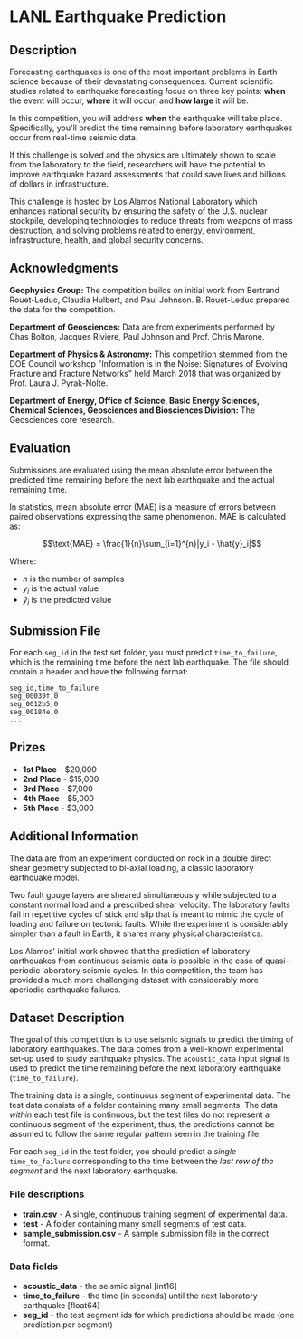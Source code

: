 # LANL Earthquake Prediction

## Description
Forecasting earthquakes is one of the most important problems in Earth science because of their devastating consequences. Current scientific studies related to earthquake forecasting focus on three key points: **when** the event will occur, **where** it will occur, and **how large** it will be.

In this competition, you will address **when** the earthquake will take place. Specifically, you'll predict the time remaining before laboratory earthquakes occur from real-time seismic data.

If this challenge is solved and the physics are ultimately shown to scale from the laboratory to the field, researchers will have the potential to improve earthquake hazard assessments that could save lives and billions of dollars in infrastructure.

This challenge is hosted by Los Alamos National Laboratory which enhances national security by ensuring the safety of the U.S. nuclear stockpile, developing technologies to reduce threats from weapons of mass destruction, and solving problems related to energy, environment, infrastructure, health, and global security concerns.

## Acknowledgments
**Geophysics Group:** The competition builds on initial work from Bertrand Rouet-Leduc, Claudia Hulbert, and Paul Johnson. B. Rouet-Leduc prepared the data for the competition.

**Department of Geosciences:** Data are from experiments performed by Chas Bolton, Jacques Riviere, Paul Johnson and Prof. Chris Marone.

**Department of Physics & Astronomy:** This competition stemmed from the DOE Council workshop "Information is in the Noise: Signatures of Evolving Fracture and Fracture Networks" held March 2018 that was organized by Prof. Laura J. Pyrak-Nolte.

**Department of Energy, Office of Science, Basic Energy Sciences, Chemical Sciences, Geosciences and Biosciences Division:** The Geosciences core research.

## Evaluation
Submissions are evaluated using the mean absolute error between the predicted time remaining before the next lab earthquake and the actual remaining time.

In statistics, mean absolute error (MAE) is a measure of errors between paired observations expressing the same phenomenon. MAE is calculated as:

$$\text{MAE} = \frac{1}{n}\sum_{i=1}^{n}|y_i - \hat{y}_i|$$

Where:
- $n$ is the number of samples
- $y_i$ is the actual value
- $\hat{y}_i$ is the predicted value

## Submission File
For each `seg_id` in the test set folder, you must predict `time_to_failure`, which is the remaining time before the next lab earthquake. The file should contain a header and have the following format:

```
seg_id,time_to_failure
seg_00030f,0
seg_0012b5,0
seg_00184e,0
...
```

## Prizes
* **1st Place** - $20,000
* **2nd Place** - $15,000
* **3rd Place** - $7,000
* **4th Place** - $5,000
* **5th Place** - $3,000

## Additional Information
The data are from an experiment conducted on rock in a double direct shear geometry subjected to bi-axial loading, a classic laboratory earthquake model.

Two fault gouge layers are sheared simultaneously while subjected to a constant normal load and a prescribed shear velocity. The laboratory faults fail in repetitive cycles of stick and slip that is meant to mimic the cycle of loading and failure on tectonic faults. While the experiment is considerably simpler than a fault in Earth, it shares many physical characteristics.

Los Alamos' initial work showed that the prediction of laboratory earthquakes from continuous seismic data is possible in the case of quasi-periodic laboratory seismic cycles. In this competition, the team has provided a much more challenging dataset with considerably more aperiodic earthquake failures.

## Dataset Description
The goal of this competition is to use seismic signals to predict the timing of laboratory earthquakes. The data comes from a well-known experimental set-up used to study earthquake physics. The `acoustic_data` input signal is used to predict the time remaining before the next laboratory earthquake (`time_to_failure`).

The training data is a single, continuous segment of experimental data. The test data consists of a folder containing many small segments. The data *within* each test file is continuous, but the test files do not represent a continuous segment of the experiment; thus, the predictions cannot be assumed to follow the same regular pattern seen in the training file.

For each `seg_id` in the test folder, you should predict a *single* `time_to_failure` corresponding to the time between the *last row of the segment* and the next laboratory earthquake.

### File descriptions
* **train.csv** - A single, continuous training segment of experimental data.
* **test** - A folder containing many small segments of test data.
* **sample_submission.csv** - A sample submission file in the correct format.

### Data fields
* **acoustic_data** - the seismic signal [int16]
* **time_to_failure** - the time (in seconds) until the next laboratory earthquake [float64]
* **seg_id** - the test segment ids for which predictions should be made (one prediction per segment)
